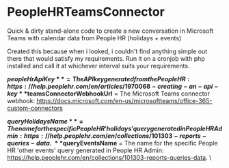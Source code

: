# PeopleHRTeamsConnector
Quick & dirty stand-alone code to create a new conversation in Microsoft Teams with calendar data from People HR (holidays + events)

Created this because when i looked, i couldn't find anything simple out there that would satisfy my requirements. Run it on a cronjob with php installed and call it at whichever interval suits your requirements.


**$peopleHrApiKey** = The API key generated from the People HR: https://help.peoplehr.com/en/articles/1970068-creating-an-api-key
**$teamsConnectorWebhookUrl** = The Microsoft Teams connector webhook: https://docs.microsoft.com/en-us/microsoftteams/office-365-custom-connectors

**$queryHolidaysName** = The name for the specific People HR 'holidays' query generated in People HR Admin: https://help.peoplehr.com/en/collections/101303-reports-queries-data. \
**$queryEventsName** = The name for the specific People HR 'other events' query generated in People HR Admin: https://help.peoplehr.com/en/collections/101303-reports-queries-data. \
